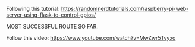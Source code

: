 Following this tutorial: https://randomnerdtutorials.com/raspberry-pi-web-server-using-flask-to-control-gpios/

MOST SUCCESSFUL ROUTE SO FAR. 

Follow this video: https://www.youtube.com/watch?v=MwZwr5Tvyxo

